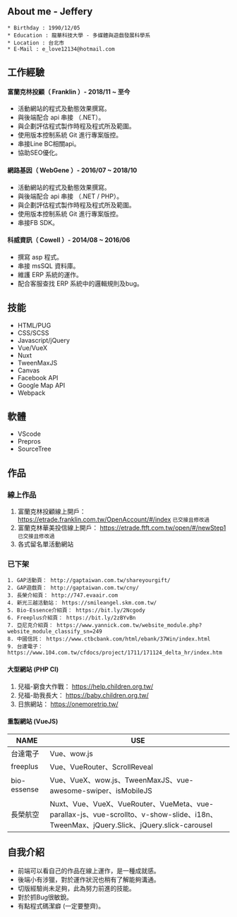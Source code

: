 ## About me - Jeffery

```
* Birthday : 1990/12/05
* Education : 龍華科技大學 - 多媒體與遊戲發展科學系
* Location : 台北市
* E-Mail : e_love12134@hotmail.com
```

## 工作經驗

#### 富蘭克林投顧（ Franklin ）- 2018/11 ~ 至今

* 活動網站的程式及動態效果撰寫。
* 與後端配合 api 串接 （.NET）。
* 與企劃評估程式製作時程及程式所及範圍。
* 使用版本控制系統 Git 進行專案版控。
* 串接Line BC相關api。
* 協助SEO優化。

#### 網路基因（ WebGene ）- 2016/07 ~ 2018/10

* 活動網站的程式及動態效果撰寫。
* 與後端配合 api 串接 （.NET / PHP）。
* 與企劃評估程式製作時程及程式所及範圍。
* 使用版本控制系統 Git 進行專案版控。
* 串接FB SDK。

#### 科威資訊（ Cowell ）- 2014/08 ~ 2016/06

* 撰寫 asp 程式。
* 串接 msSQL 資料庫。
* 維護 ERP 系統的運作。
* 配合客服查找 ERP 系統中的邏輯規則及bug。

## 技能

* HTML/PUG
* CSS/SCSS
* Javascript/jQuery
* Vue/VueX
* Nuxt
* TweenMaxJS
* Canvas
* Facebook API
* Google Map API
* Webpack

## 軟體

* VScode
* Prepros
* SourceTree


## 作品

### 線上作品

1. 富蘭克林投顧線上開戶： https://etrade.franklin.com.tw/OpenAccount/#/index `已交接且修改過`
2. 富蘭克林華美投信線上開戶： https://etrade.ftft.com.tw/open/#/newStep1 `已交接且修改過`
3. 各式留名單活動網站

### 已下架
```
1. GAP活動頁： http://gaptaiwan.com.tw/shareyourgift/
2. GAP遊戲頁： http://gaptaiwan.com.tw/cny/
3. 長榮介紹頁： http://747.evaair.com
4. 新光三越活動站： https://smileangel.skm.com.tw/
5. Bio-Essence介紹頁： https://bit.ly/2Ncgody
6. Freeplus介紹頁： https://bit.ly/2zBYvBn
7. 亞尼克介紹頁： https://www.yannick.com.tw/website_module.php?website_module_classify_sn=249
8. 中國信託： https://www.ctbcbank.com/html/ebank/37Win/index.html
9. 台達電子： https://www.104.com.tw/cfdocs/project/1711/171124_delta_hr/index.htm
```

#### 大型網站 (PHP CI)

1. 兒福-窮食大作戰： https://help.children.org.tw/
1. 兒福-助我長大： https://baby.children.org.tw/
1. 日旅網站： https://onemoretrip.tw/

#### 重製網站 (VueJS)

|NAME|USE|
|--|---|
| 台達電子 | Vue、wow.js |
| freeplus | Vue、VueRouter、ScrollReveal |
| bio-essense | Vue、VueX、wow.js、TweenMaxJS、vue-awesome-swiper、isMobileJS |
| 長榮航空 | Nuxt、Vue、VueX、VueRouter、VueMeta、vue-parallax-js、vue-scrollto、v-show-slide、i18n、TweenMax、jQuery.Slick、jQuery.slick-carousel |

## 自我介紹

* 前端可以看自己的作品在線上運作，是一種成就感。
* 後端小有涉獵，對於運作狀況也稍有了解能夠溝通。
* 切版經驗尚未足夠，此為努力前進的技能。
* 對於抓Bug很敏銳。
* 有點程式碼潔癖 (一定要整齊)。
